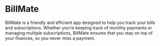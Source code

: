 # BillMate
BillMate is a friendly and efficient app designed to help you track your bills and subscriptions. Whether you’re keeping track of monthly payments or managing multiple subscriptions, BillMate ensures that you stay on top of your finances, so you never miss a payment.
